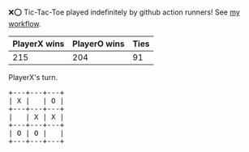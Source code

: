 :x::o: Tic-Tac-Toe played indefinitely by github action runners! See [my workflow](.github/workflows/play.yaml).

|PlayerX wins|PlayerO wins|Ties|
|-|-|-|
|215|204|91|

PlayerX's turn.

<pre>
+---+---+---+
| X |   | O |
+---+---+---+
|   | X | X |
+---+---+---+
| O | O |   |
+---+---+---+
</pre>